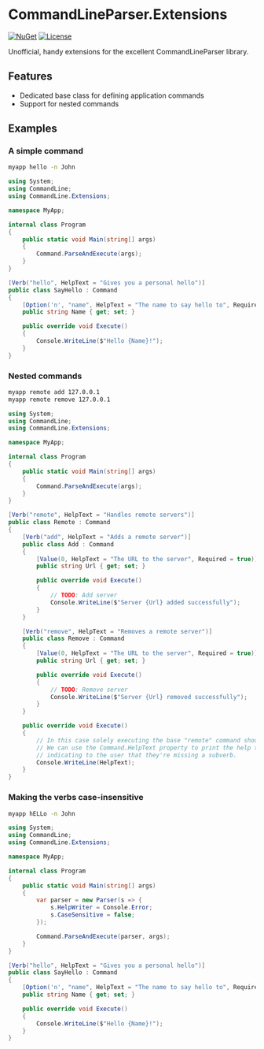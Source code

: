 # CommandLineParser.Extensions

[![NuGet](https://img.shields.io/nuget/v/VisualVincent.Extensions.CommandLineParser?style=plastic)](https://www.nuget.org/packages/VisualVincent.Extensions.CommandLineParser/) [![License](https://img.shields.io/github/license/Visual-Vincent/CommandLineParser.Extensions?style=plastic)](/LICENSE)

Unofficial, handy extensions for the excellent CommandLineParser library.

## Features

- Dedicated base class for defining application commands
- Support for nested commands

## Examples

### A simple command

```sh
myapp hello -n John
```

```csharp
using System;
using CommandLine;
using CommandLine.Extensions;

namespace MyApp;

internal class Program
{
    public static void Main(string[] args)
    {
        Command.ParseAndExecute(args);
    }
}

[Verb("hello", HelpText = "Gives you a personal hello")]
public class SayHello : Command
{
    [Option('n', "name", HelpText = "The name to say hello to", Required = true)]
    public string Name { get; set; }

    public override void Execute()
    {
        Console.WriteLine($"Hello {Name}!");
    }
}
```

### Nested commands

```sh
myapp remote add 127.0.0.1
myapp remote remove 127.0.0.1
```

```csharp
using System;
using CommandLine;
using CommandLine.Extensions;

namespace MyApp;

internal class Program
{
    public static void Main(string[] args)
    {
        Command.ParseAndExecute(args);
    }
}

[Verb("remote", HelpText = "Handles remote servers")]
public class Remote : Command
{
    [Verb("add", HelpText = "Adds a remote server")]
    public class Add : Command
    {
        [Value(0, HelpText = "The URL to the server", Required = true)]
        public string Url { get; set; }

        public override void Execute()
        {
            // TODO: Add server
            Console.WriteLine($"Server {Url} added successfully");
        }
    }

    [Verb("remove", HelpText = "Removes a remote server")]
    public class Remove : Command
    {
        [Value(0, HelpText = "The URL to the server", Required = true)]
        public string Url { get; set; }

        public override void Execute()
        {
            // TODO: Remove server
            Console.WriteLine($"Server {Url} removed successfully");
        }
    }

    public override void Execute()
    {
        // In this case solely executing the base "remote" command shouldn't do anything.
        // We can use the Command.HelpText property to print the help text of this command to the console,
        // indicating to the user that they're missing a subverb.
        Console.WriteLine(HelpText);
    }
}
```

### Making the verbs case-insensitive

```sh
myapp hELLo -n John
```

```csharp
using System;
using CommandLine;
using CommandLine.Extensions;

namespace MyApp;

internal class Program
{
    public static void Main(string[] args)
    {
        var parser = new Parser(s => {
            s.HelpWriter = Console.Error;
            s.CaseSensitive = false;
        });

        Command.ParseAndExecute(parser, args);
    }
}

[Verb("hello", HelpText = "Gives you a personal hello")]
public class SayHello : Command
{
    [Option('n', "name", HelpText = "The name to say hello to", Required = true)]
    public string Name { get; set; }

    public override void Execute()
    {
        Console.WriteLine($"Hello {Name}!");
    }
}
```

